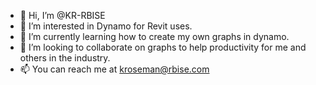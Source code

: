 - 👋 Hi, I’m @KR-RBISE
- 👀 I’m interested in Dynamo for Revit uses.
- 🌱 I’m currently learning how to create my own graphs in dynamo.
- 💞️ I’m looking to collaborate on graphs to help productivity for me and others in the industry.
- 📫 You can reach me at kroseman@rbise.com

<!---
KR-RBISE/KR-RBISE is a ✨ special ✨ repository because its `README.md` (this file) appears on your GitHub profile.
You can click the Preview link to take a look at your changes.
--->

